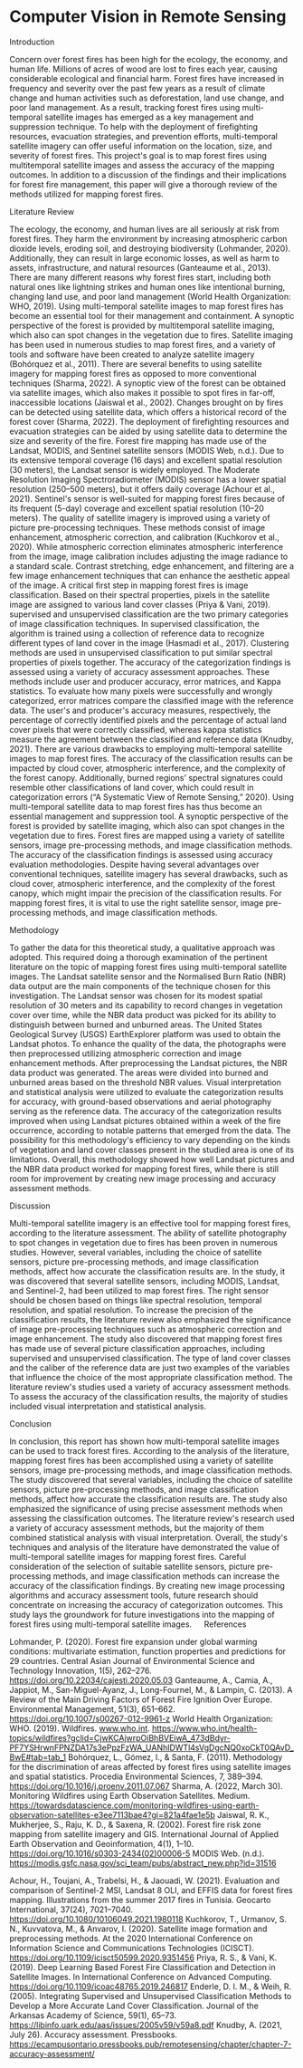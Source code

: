 # Computer Vision in Remote Sensing



Introduction

Concern over forest fires has been high for the ecology, the economy, and human life. Millions of acres of wood are lost to fires each year, causing considerable ecological and financial harm. Forest fires have increased in frequency and severity over the past few years as a result of climate change and human activities such as deforestation, land use change, and poor land management. As a result, tracking forest fires using multi-temporal satellite images has emerged as a key management and suppression technique. To help with the deployment of firefighting resources, evacuation strategies, and prevention efforts, multi-temporal satellite imagery can offer useful information on the location, size, and severity of forest fires. This project's goal is to map forest fires using multitemporal satellite images and assess the accuracy of the mapping outcomes. In addition to a discussion of the findings and their implications for forest fire management, this paper will give a thorough review of the methods utilized for mapping forest fires.

Literature Review

The ecology, the economy, and human lives are all seriously at risk from forest fires. They harm the environment by increasing atmospheric carbon dioxide levels, eroding soil, and destroying biodiversity (Lohmander, 2020). Additionally, they can result in large economic losses, as well as harm to assets, infrastructure, and natural resources (Ganteaume et al., 2013). There are many different reasons why forest fires start, including both natural ones like lightning strikes and human ones like intentional burning, changing land use, and poor land management (World Health Organization: WHO, 2019).
Using multi-temporal satellite images to map forest fires has become an essential tool for their management and containment. A synoptic perspective of the forest is provided by multitemporal satellite imaging, which also can spot changes in the vegetation due to fires. Satellite imaging has been used in numerous studies to map forest fires, and a variety of tools and software have been created to analyze satellite imagery (Bohórquez et al., 2011).
There are several benefits to using satellite imagery for mapping forest fires as opposed to more conventional techniques (Sharma, 2022). A synoptic view of the forest can be obtained via satellite images, which also makes it possible to spot fires in far-off, inaccessible locations (Jaiswal et al., 2002). Changes brought on by fires can be detected using satellite data, which offers a historical record of the forest cover (Sharma, 2022). The deployment of firefighting resources and evacuation strategies can be aided by using satellite data to determine the size and severity of the fire.
Forest fire mapping has made use of the Landsat, MODIS, and Sentinel satellite sensors (MODIS Web, n.d.). Due to its extensive temporal coverage (16 days) and excellent spatial resolution (30 meters), the Landsat sensor is widely employed. The Moderate Resolution Imaging Spectroradiometer (MODIS) sensor has a lower spatial resolution (250–500 meters), but it offers daily coverage (Achour et al., 2021). Sentinel's sensor is well-suited for mapping forest fires because of its frequent (5-day) coverage and excellent spatial resolution (10–20 meters).
The quality of satellite imagery is improved using a variety of picture pre-processing techniques. These methods consist of image enhancement, atmospheric correction, and calibration (Kuchkorov et al., 2020). While atmospheric correction eliminates atmospheric interference from the image, image calibration includes adjusting the image radiance to a standard scale. Contrast stretching, edge enhancement, and filtering are a few image enhancement techniques that can enhance the aesthetic appeal of the image.
A critical first step in mapping forest fires is image classification. Based on their spectral properties, pixels in the satellite image are assigned to various land cover classes (Priya & Vani, 2019). supervised and unsupervised classification are the two primary categories of image classification techniques. In supervised classification, the algorithm is trained using a collection of reference data to recognize different types of land cover in the image (Hasmadi et al., 2017). Clustering methods are used in unsupervised classification to put similar spectral properties of pixels together.
The accuracy of the categorization findings is assessed using a variety of accuracy assessment approaches. These methods include user and producer accuracy, error matrices, and Kappa statistics. To evaluate how many pixels were successfully and wrongly categorized, error matrices compare the classified image with the reference data. The user's and producer's accuracy measures, respectively, the percentage of correctly identified pixels and the percentage of actual land cover pixels that were correctly classified, whereas kappa statistics measure the agreement between the classified and reference data (Knudby, 2021).
There are various drawbacks to employing multi-temporal satellite images to map forest fires. The accuracy of the classification results can be impacted by cloud cover, atmospheric interference, and the complexity of the forest canopy. Additionally, burned regions' spectral signatures could resemble other classifications of land cover, which could result in categorization errors (“A Systematic View of Remote Sensing,” 2020).
Using multi-temporal satellite data to map forest fires has thus become an essential management and suppression tool. A synoptic perspective of the forest is provided by satellite imaging, which also can spot changes in the vegetation due to fires. Forest fires are mapped using a variety of satellite sensors, image pre-processing methods, and image classification methods. The accuracy of the classification findings is assessed using accuracy evaluation methodologies. Despite having several advantages over conventional techniques, satellite imagery has several drawbacks, such as cloud cover, atmospheric interference, and the complexity of the forest canopy, which might impair the precision of the classification results. For mapping forest fires, it is vital to use the right satellite sensor, image pre-processing methods, and image classification methods.

Methodology

To gather the data for this theoretical study, a qualitative approach was adopted. This required doing a thorough examination of the pertinent literature on the topic of mapping forest fires using multi-temporal satellite images.
The Landsat satellite sensor and the Normalised Burn Ratio (NBR) data output are the main components of the technique chosen for this investigation. The Landsat sensor was chosen for its modest spatial resolution of 30 meters and its capability to record changes in vegetation cover over time, while the NBR data product was picked for its ability to distinguish between burned and unburned areas.
The United States Geological Survey (USGS) EarthExplorer platform was used to obtain the Landsat photos. To enhance the quality of the data, the photographs were then preprocessed utilizing atmospheric correction and image enhancement methods. After preprocessing the Landsat pictures, the NBR data product was generated.
The areas were divided into burned and unburned areas based on the threshold NBR values. Visual interpretation and statistical analysis were utilized to evaluate the categorization results for accuracy, with ground-based observations and aerial photography serving as the reference data.
The accuracy of the categorization results improved when using Landsat pictures obtained within a week of the fire occurrence, according to notable patterns that emerged from the data. The possibility for this methodology's efficiency to vary depending on the kinds of vegetation and land cover classes present in the studied area is one of its limitations.
Overall, this methodology showed how well Landsat pictures and the NBR data product worked for mapping forest fires, while there is still room for improvement by creating new image processing and accuracy assessment methods.

Discussion

Multi-temporal satellite imagery is an effective tool for mapping forest fires, according to the literature assessment. The ability of satellite photography to spot changes in vegetation due to fires has been proven in numerous studies. However, several variables, including the choice of satellite sensors, picture pre-processing methods, and image classification methods, affect how accurate the classification results are.
In the study, it was discovered that several satellite sensors, including MODIS, Landsat, and Sentinel-2, had been utilized to map forest fires. The right sensor should be chosen based on things like spectral resolution, temporal resolution, and spatial resolution. To increase the precision of the classification results, the literature review also emphasized the significance of image pre-processing techniques such as atmospheric correction and image enhancement.
The study also discovered that mapping forest fires has made use of several picture classification approaches, including supervised and unsupervised classification. The type of land cover classes and the caliber of the reference data are just two examples of the variables that influence the choice of the most appropriate classification method.
The literature review's studies used a variety of accuracy assessment methods. To assess the accuracy of the classification results, the majority of studies included visual interpretation and statistical analysis.

Conclusion

In conclusion, this report has shown how multi-temporal satellite images can be used to track forest fires. According to the analysis of the literature, mapping forest fires has been accomplished using a variety of satellite sensors, image pre-processing methods, and image classification methods. The study discovered that several variables, including the choice of satellite sensors, picture pre-processing methods, and image classification methods, affect how accurate the classification results are.
The study also emphasized the significance of using precise assessment methods when assessing the classification outcomes. The literature review's research used a variety of accuracy assessment methods, but the majority of them combined statistical analysis with visual interpretation.
Overall, the study's techniques and analysis of the literature have demonstrated the value of multi-temporal satellite images for mapping forest fires. Careful consideration of the selection of suitable satellite sensors, picture pre-processing methods, and image classification methods can increase the accuracy of the classification findings. By creating new image processing algorithms and accuracy assessment tools, future research should concentrate on increasing the accuracy of categorization outcomes. This study lays the groundwork for future investigations into the mapping of forest fires using multi-temporal satellite images.
 
References

Lohmander, P. (2020). Forest fire expansion under global warming conditions: multivariate estimation, function properties and predictions for 29 countries. Central Asian Journal of Environmental Science and Technology Innovation, 1(5), 262–276. https://doi.org/10.22034/cajesti.2020.05.03
Ganteaume, A., Camia, A., Jappiot, M., San-Miguel-Ayanz, J., Long-Fournel, M., & Lampin, C. (2013). A Review of the Main Driving Factors of Forest Fire Ignition Over Europe. Environmental Management, 51(3), 651–662. https://doi.org/10.1007/s00267-012-9961-z
World Health Organization: WHO. (2019). Wildfires. www.who.int. https://www.who.int/health-topics/wildfires?gclid=CjwKCAjwrpOiBhBVEiwA_473dBdyr-PF7YSHrwnFPNZDA17s3ePpzFzWA_UANhIDWTl4sVgDgcNQ0xoCkT0QAvD_BwE#tab=tab_1
Bohórquez, L., Gómez, I., & Santa, F. (2011). Methodology for the discrimination of areas affected by forest fires using satellite images and spatial statistics. Procedia Environmental Sciences, 7, 389–394. https://doi.org/10.1016/j.proenv.2011.07.067
Sharma, A. (2022, March 30). Monitoring Wildfires using Earth Observation Satellites. Medium. https://towardsdatascience.com/monitoring-wildfires-using-earth-observation-satellites-e3ee7113bae4?gi=821a4fae1e5b
Jaiswal, R. K., Mukherjee, S., Raju, K. D., & Saxena, R. (2002). Forest fire risk zone mapping from satellite imagery and GIS. International Journal of Applied Earth Observation and Geoinformation, 4(1), 1–10. https://doi.org/10.1016/s0303-2434(02)00006-5
MODIS Web. (n.d.). https://modis.gsfc.nasa.gov/sci_team/pubs/abstract_new.php?id=31516

Achour, H., Toujani, A., Trabelsi, H., & Jaouadi, W. (2021). Evaluation and comparison of Sentinel-2 MSI, Landsat 8 OLI, and EFFIS data for forest fires mapping. Illustrations from the summer 2017 fires in Tunisia. Geocarto International, 37(24), 7021–7040. https://doi.org/10.1080/10106049.2021.1980118
Kuchkorov, T., Urmanov, S. N., Kuvvatova, M., & Anvarov, I. (2020). Satellite image formation and preprocessing methods. At the 2020 International Conference on Information Science and Communications Technologies (ICISCT). https://doi.org/10.1109/icisct50599.2020.9351456
Priya, R. S., & Vani, K. (2019). Deep Learning Based Forest Fire Classification and Detection in Satellite Images. In International Conference on Advanced Computing. https://doi.org/10.1109/icoac48765.2019.246817
Enderle, D. I. M., & Weih, R. (2005). Integrating Supervised and Unsupervised Classification Methods to Develop a More Accurate Land Cover Classification. Journal of the Arkansas Academy of Science, 59(1), 65–73. https://libinfo.uark.edu/aas/issues/2005v59/v59a8.pdf
Knudby, A. (2021, July 26). Accuracy assessment. Pressbooks. https://ecampusontario.pressbooks.pub/remotesensing/chapter/chapter-7-accuracy-assessment/  
